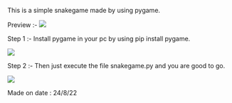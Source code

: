 This is a simple snakegame made by using pygame.


Preview :-
![](https://media.discordapp.net/attachments/987947169468284948/1012709340425244682/snakegame.png?width=624&height=655)

Step 1 :- Install pygame in your pc by using pip install pygame.

![](https://media.discordapp.net/attachments/987947169468284948/1012709403532730368/pygame.jpeg)

Step 2 :- Then just execute the file snakegame.py and you are good to go.

![](https://media.discordapp.net/attachments/987947169468284948/1012711160707031160/files.png)

Made on date : 24/8/22
